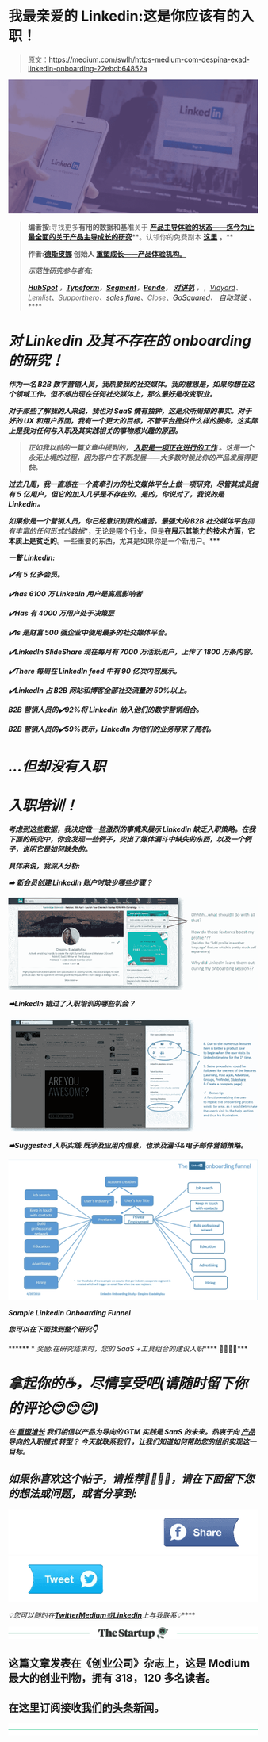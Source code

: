 # 我最亲爱的 Linkedin:这是你应该有的入职！

> 原文：<https://medium.com/swlh/https-medium-com-despina-exad-linkedin-onboarding-22ebcb64852a>

![](img/6e47e0f40f1d1a6cc69eb265cc103a01.png)

> **编者按**:寻找更多**有用的数据和基准**关于 [**产品主导体验的状态——迄今为止最全面的关于产品主导成长的研究**](https://www.reinventgrowth.co/product-led-growth/)**。认领你的免费副本 [**这里**](https://www.reinventgrowth.co/productled-experience/) **。****
> 
> **作者:[**德斯皮娜**](https://www.linkedin.com/in/despinaexadaktylou/) 创始人 [**重塑成长**——产品体验机构。](https://www.reinventgrowth.co/)**
> 
> *****示范性研究参与者有:*****
> 
> **[*HubSpot*](https://medium.com/u/8732e73183e5?source=post_page-----7f7dd82579af----------------------) *，*[*Typeform*](https://medium.com/u/f9ec0e0e5d0?source=post_page-----7f7dd82579af----------------------)*，*[*Segment*](https://medium.com/u/6e946b6a2866?source=post_page-----7f7dd82579af----------------------)*，*[*Pendo*](https://medium.com/u/2da68c51a07e?source=post_page-----7f7dd82579af----------------------)*，* [*对讲机*](https://medium.com/u/7ca8972daf76?source=post_page-----7f7dd82579af----------------------) *，*[](https://medium.com/u/e7a3db4bbcc3?source=post_page-----7f7dd82579af----------------------)**，[*Vidyard*](https://medium.com/u/297e0da58691?source=post_page-----7f7dd82579af----------------------)*、Lemlist、Supporthero、*[*sales flare*](https://medium.com/u/4ab167b433ec?source=post_page-----7f7dd82579af----------------------)*、Close、*[*GoSquared*](https://medium.com/u/7286036014ee?source=post_page-----7f7dd82579af----------------------)*、* [*自动驾驶*](https://medium.com/u/1fc6749e340d?source=post_page-----7f7dd82579af----------------------) *、*[](https://medium.com/u/fb96be0ba59c?source=post_page-----7f7dd82579af----------------------)****

# ***对 Linkedin 及其不存在的 onboarding 的研究！***

***作为一名 B2B 数字营销人员，我热爱我的社交媒体。我的意思是，如果你想在这个领域工作，但不想出现在任何社交媒体上，那么最好是改变职业。***

***对于那些了解我的人来说，我也对 SaaS 情有独钟，这是众所周知的事实。对于好的 UX 和用户界面，我有一个更大的目标，不管平台提供什么样的服务。这实际上是我对任何与入职及其实践相关的事物感兴趣的原因。***

> ***正如我以前的一篇文章中提到的， [**入职是一项正在进行的工作**](/swlh/https-medium-com-despina-exad-how-to-create-a-killer-onboarding-and-why-it-is-a-work-in-progress-part-one-80818ffc1146) 。这是一个永无止境的过程，因为客户在不断发展——大多数时候比你的产品发展得更快。***

***过去几周，我一直想在一个高牵引力的社交媒体平台上做一项研究，尽管其成员拥有 5 亿用户，但它的加入几乎是不存在的。是的，你说对了，我说的是 Linkedin。***

***如果你是一个营销人员，你已经意识到我的痛苦。最强大的 B2B 社交媒体平台**拥有丰富的任何形式的数据**，无论是哪个行业，但是**在展示其能力的技术方面，它本质上是贫乏的**。一些重要的东西，尤其是如果你是一个新用户。***

*****一瞥 Linkedin:*****

***✔️有 5 亿多会员。***

***✔️has 6100 万 LinkedIn 用户是高层影响者***

***✔️Has 有 4000 万用户处于决策层***

***✔️Is 是财富 500 强企业中使用最多的社交媒体平台。***

***✔️LinkedIn SlideShare 现在每月有 7000 万活跃用户，上传了 1800 万条内容。***

***✔️There 每周在 LinkedIn feed 中有 90 亿次内容展示。***

***✔️LinkedIn 占 B2B 网站和博客全部社交流量的 50%以上。***

***B2B 营销人员的✔️92%将 LinkedIn 纳入他们的数字营销组合。***

***B2B 营销人员的✔️59%表示，LinkedIn 为他们的业务带来了商机。***

# *****…但却没有入职*****

# ***入职培训！***

***考虑到这些数据，我决定做一些激烈的事情来展示 Linkedin 缺乏入职策略。在我下面的研究中，你会发现一些例子，突出了媒体漏斗中缺失的东西，以及一个例子，说明它是如何缺失的。***

*****具体来说，我深入分析:*****

***➡️ **新会员创建 LinkedIn 账户时缺少哪些步骤？*****

***![](img/6d39e518bf233b8fc6ca638c24578c58.png)***

*****➡️LinkedIn 错过了入职培训的哪些机会？*****

***![](img/70faf8bf59c13e75e9c4d5d1692c5025.png)***

*****➡️Suggested 入职实践:既涉及应用内信息，也涉及漏斗&电子邮件营销策略。*****

***![](img/72fe79bd2a9b9585a97854edb3e8db7d.png)***

***Sample Linkedin Onboarding Funnel***

*****您可以在**下面找到整个研究👇***

****** * *奖励:在研究结束时，您的 SaaS +工具组合的建议入职***** 🚀🚀🚀🚀***

# *****拿起你的☕，尽情享受吧(请随时留下你的评论**😊😊😊)***

***在 [**重塑增长**](http://www.reinventgrowth.co/) 我们相信以产品为导向的 GTM 实践是 SaaS 的未来。热衷于向 [**产品导向的入职模式**](https://www.reinventgrowth.co/productled-experience/product-led-onboarding/) **转型？** [**今天就联系我们**](http://bit.ly/30EdINn) ，让我们知道如何帮助您的组织实现这一目标。***

## ***如果你喜欢这个帖子，请推荐👏👏👏👏，请在下面留下您的想法或问题，或者分享到:***

***[![](img/be711049f231a28eba30ac53a03e2a68.png)](https://www.facebook.com/sharer/sharer.php?u=https%3A//medium.com/swlh/https-medium-com-despina-exad-how-to-create-a-killer-onboarding-and-why-it-is-a-work-in-progress-part-one-80818ffc1146)******[![](img/ecf31ce9a673dfe21003d5c8626faf8a.png)](https://twitter.com/home?status=https%3A//medium.com/swlh/https-medium-com-despina-exad-how-to-create-a-killer-onboarding-and-why-it-is-a-work-in-progress-part-one-80818ffc1146)***

***💡您可以随时在[***Twitter***](https://twitter.com/Xrysomalloysa)*[***Medium****或*](/@Xrysomalloysa)*[***Linkedin***](https://www.linkedin.com/in/despinaexadaktylou/)*上与我联系💡******

******[![](img/308a8d84fb9b2fab43d66c117fcc4bb4.png)](https://medium.com/swlh)******

## ******这篇文章发表在《创业公司》杂志上，这是 Medium 最大的创业刊物，拥有 318，120 多名读者。******

## ******在这里订阅接收[我们的头条新闻](http://growthsupply.com/the-startup-newsletter/)。******

******[![](img/b0164736ea17a63403e660de5dedf91a.png)](https://medium.com/swlh)******